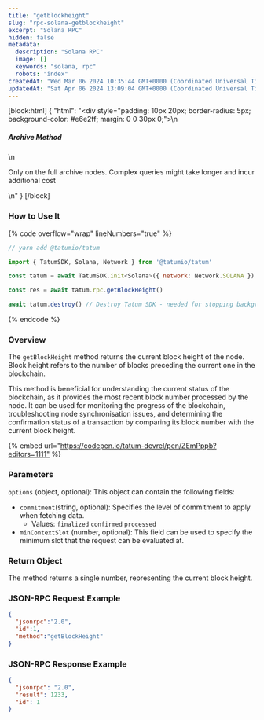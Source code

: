 ```yaml
---
title: "getblockheight"
slug: "rpc-solana-getblockheight"
excerpt: "Solana RPC"
hidden: false
metadata: 
  description: "Solana RPC"
  image: []
  keywords: "solana, rpc"
  robots: "index"
createdAt: "Wed Mar 06 2024 10:35:44 GMT+0000 (Coordinated Universal Time)"
updatedAt: "Sat Apr 06 2024 13:09:04 GMT+0000 (Coordinated Universal Time)"
---
```

[block:html]
{
  "html": "<div style=\"padding: 10px 20px; border-radius: 5px; background-color: #e6e2ff; margin: 0 0 30px 0;\">\n  <h5>Archive Method</h5>\n  <p>Only on the full archive nodes. Complex queries might take longer and incur additional cost</p>\n</div>"
}
[/block]


### How to Use It

{% code overflow="wrap" lineNumbers="true" %}

```javascript
// yarn add @tatumio/tatum

import { TatumSDK, Solana, Network } from '@tatumio/tatum'

const tatum = await TatumSDK.init<Solana>({ network: Network.SOLANA })

const res = await tatum.rpc.getBlockHeight()

await tatum.destroy() // Destroy Tatum SDK - needed for stopping background jobs
```

{% endcode %}

### Overview

The `getBlockHeight` method returns the current block height of the node. Block height refers to the number of blocks preceding the current one in the blockchain.

This method is beneficial for understanding the current status of the blockchain, as it provides the most recent block number processed by the node. It can be used for monitoring the progress of the blockchain, troubleshooting node synchronisation issues, and determining the confirmation status of a transaction by comparing its block number with the current block height.

{% embed url="<https://codepen.io/tatum-devrel/pen/ZEmPppb?editors=1111"> %}

### Parameters

`options` (object, optional): This object can contain the following fields:

- `commitment`(string, optional): Specifies the level of commitment to apply when fetching data.
  - Values: `finalized` `confirmed` `processed`
- `minContextSlot` (number, optional): This field can be used to specify the minimum slot that the request can be evaluated at.

### Return Object

The method returns a single number, representing the current block height.

### JSON-RPC Request Example

```json
{
  "jsonrpc":"2.0",
  "id":1,
  "method":"getBlockHeight"
}
```

### JSON-RPC Response Example

```json
{
  "jsonrpc": "2.0",
  "result": 1233,
  "id": 1
}
```
